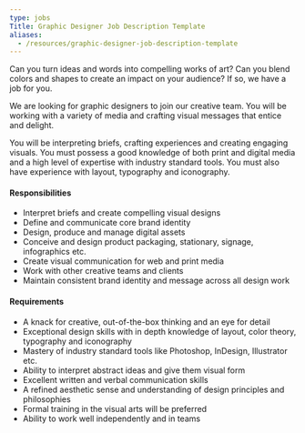 ```yaml
---
type: jobs
Title: Graphic Designer Job Description Template
aliases:
  - /resources/graphic-designer-job-description-template
---
```


Can you turn ideas and words into compelling works of art? Can you blend colors and shapes to create an impact on your audience? If so, we have a job for you.

We are looking for graphic designers to join our creative team. You will be working with a variety of media and crafting visual messages that entice and delight.

You will be interpreting briefs, crafting experiences and creating engaging visuals. You must possess a good knowledge of both print and digital media and a high level of expertise with industry standard tools. You must also have experience with layout, typography and iconography.

#### Responsibilities

- Interpret briefs and create compelling visual designs
- Define and communicate core brand identity
- Design, produce and manage digital assets
- Conceive and design product packaging, stationary, signage, infographics etc.
- Create visual communication for web and print media
- Work with other creative teams and clients
- Maintain consistent brand identity and message across all design work

#### Requirements

- A knack for creative, out-of-the-box thinking and an eye for detail
- Exceptional design skills with in depth knowledge of layout, color theory, typography and iconography
- Mastery of industry standard tools like Photoshop, InDesign, Illustrator etc.
- Ability to interpret abstract ideas and give them visual form
- Excellent written and verbal communication skills
- A refined aesthetic sense and understanding of design principles and philosophies
- Formal training in the visual arts will be preferred
- Ability to work well independently and in teams
